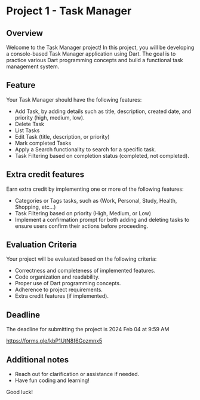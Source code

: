 # Project 1 - Task Manager

## Overview
Welcome to the Task Manager project! In this project, you will be developing a console-based Task Manager application using Dart. The goal is to practice various Dart programming concepts and build a functional task management system.

## Feature
Your Task Manager should have the following features:
- Add Task, by adding details such as title, description, created date, and priority (high, medium, low).
- Delete Task
- List Tasks
- Edit Task (title, description, or priority)
- Mark completed Tasks
- Apply a Search functionality to search for a specific task.
- Task Filtering based on completion status (completed, not completed).

## Extra credit features
Earn extra credit by implementing one or more of the following features:
- Categories or Tags tasks, such as (Work, Personal, Study, Health, Shopping, etc...)
- Task Filtering based on priority (High, Medium, or Low)
- Implement a confirmation prompt for both adding and deleting tasks to ensure users confirm their actions before proceeding.

## Evaluation Criteria
Your project will be evaluated based on the following criteria:
- Correctness and completeness of implemented features.
- Code organization and readability.
- Proper use of Dart programming concepts.
- Adherence to project requirements.
- Extra credit features (if implemented).

## Deadline
The deadline for submitting the project is 2024 Feb 04 at 9:59 AM

https://forms.gle/kbP1UtN8f6Gozmnx5


## Additional notes
- Reach out for clarification or assistance if needed.
- Have fun coding and learning!

Good luck!
